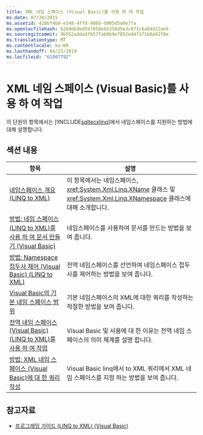 ```yaml
---
title: XML 네임 스페이스 (Visual Basic)를 사용 하 여 작업
ms.date: 07/20/2015
ms.assetid: 428bf4b0-e348-4ffd-986b-d905d5a0e7fa
ms.openlocfilehash: b2b9db9ed547858eb5358d5e3c871c6a84d22ae6
ms.sourcegitcommit: 9b552addadfb57fab0b9e7852ed4f1f1b8a42f8e
ms.translationtype: MT
ms.contentlocale: ko-KR
ms.lasthandoff: 04/23/2019
ms.locfileid: "61907792"
---
```

# <a name="working-with-xml-namespaces-visual-basic"></a>XML 네임 스페이스 (Visual Basic)를 사용 하 여 작업
이 단원의 항목에서는 [!INCLUDE[sqltecxlinq](~/includes/sqltecxlinq-md.md)]에서 네임스페이스를 지원하는 방법에 대해 설명합니다.  
  
## <a name="in-this-section"></a>섹션 내용  
  
|항목|설명|  
|-----------|-----------------|  
|[네임스페이스 개요(LINQ to XML)](../../../../visual-basic/programming-guide/concepts/linq/namespaces-overview-linq-to-xml.md)|이 항목에서는 네임스페이스, <xref:System.Xml.Linq.XName> 클래스 및 <xref:System.Xml.Linq.XNamespace> 클래스에 대해 소개합니다.|  
|[방법: 네임 스페이스 (LINQ to XML)를 사용 하 여 문서 만들기 (Visual Basic)](../../../../visual-basic/programming-guide/concepts/linq/how-to-create-a-document-with-namespaces.md)|네임스페이스를 사용하여 문서를 만드는 방법을 보여 줍니다.|  
|[방법: Namespace 접두사 제어 (Visual Basic) (LINQ to XML)](../../../../visual-basic/programming-guide/concepts/linq/how-to-control-namespace-prefixes-linq-to-xml.md)|전역 네임스페이스를 선언하여 네임스페이스 접두사를 제어하는 방법을 보여 줍니다.|  
|[Visual Basic의 기본 네임 스페이스 범위](../../../../visual-basic/programming-guide/concepts/linq/scope-of-default-namespaces.md)|기본 네임스페이스의 XML에 대한 쿼리를 작성하는 적절한 방법을 보여 줍니다.|  
|[전역 네임 스페이스 (Visual Basic) (LINQ to XML)를 사용 하 여 작업](../../../../visual-basic/programming-guide/concepts/linq/working-with-global-namespaces-linq-to-xml.md)|Visual Basic 및 사용에 대 한 이유는 전역 네임 스페이스의 의미 체계를 설명 합니다.|  
|[방법: XML 네임 스페이스 (Visual Basic)에 대 한 쿼리 작성](../../../../visual-basic/programming-guide/concepts/linq/how-to-write-queries-on-xml-in-namespaces.md)|Visual Basic linq에서 to XML 쿼리에서 XML 네임 스페이스를 지정 하는 방법을 보여 줍니다.|  
  
## <a name="see-also"></a>참고자료

- [프로그래밍 가이드 (LINQ to XML) (Visual Basic)](../../../../visual-basic/programming-guide/concepts/linq/programming-guide-linq-to-xml.md)
